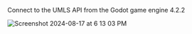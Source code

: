 Connect to the UMLS API from the Godot game engine 4.2.2


![Screenshot 2024-08-17 at 6 13 03 PM](https://github.com/user-attachments/assets/8a8b851a-85f7-487a-8fb7-903cfb78220f)
